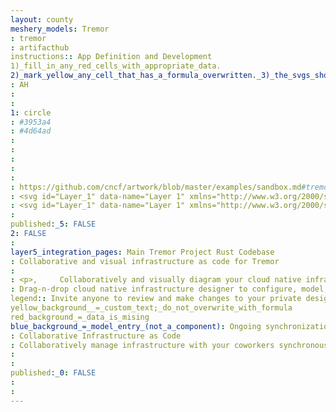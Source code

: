 ```yaml
---
layout: county 
meshery_models: Tremor
: tremor
: artifacthub
instructions:: App Definition and Development
1)_fill_in_any_red_cells_with_appropriate_data.
2)_mark_yellow_any_cell_that_has_a_formula_overwritten._3)_the_svgs_shouldn't_have_xml_header_they_are_added_programmatically_through_workflows: Streaming & Messaging
: AH
: 
: 
1: circle
: #3953a4
: #4d64ad
: 
: 
: 
: 
: 
: https://github.com/cncf/artwork/blob/master/examples/sandbox.md#tremor-logos
: <svg id="Layer_1" data-name="Layer 1" xmlns="http://www.w3.org/2000/svg" viewBox="0 0 462.53583 462.53583"><defs><style>.cls-1{fill:#97d8e8;}.cls-2{fill:#3953a4;}</style></defs><path class="cls-1" d="M59.9602,349.8876l-2.00557-2.166-1.96546-2.20613-3.77047-4.57271-3.73037-4.65292-3.8507-4.57271-.92256-1.083-.84234-1.12312-.722-1.12312-.68189-1.16323-.52145-1.16323-.48134-1.20334-.361-1.20335-.24067-1.20334-.16044-1.20334-.04012-1.24346.08023-1.24345.20055-1.20335.3209-1.24345.44122-1.24346.56156-1.20334.6819-1.24345.88245-1.24346.88245-1.0429.92256-.88245,1.00279-.68189,1.00279-.52145,1.04289-.361,1.083-.20056,1.083-.08022h1.12312l1.16323.16044,1.16323.24067,1.16324.361,2.40668.92257,2.48691,1.12312,11.59221,5.29471,11.75265,4.25181,11.79277,3.12869,5.93649,1.12312,5.9766.80223,6.01672.52145,6.01672.16045,6.05682-.12034,6.09694-.48134,6.137-.84234,6.13705-1.16323,6.17717-1.52423,6.21727-1.88524,5.89638-2.20613,5.6156-2.56713,5.33483-2.96825,5.054-3.40947,4.81337-3.8507,4.49248-4.29192,4.2117-4.77327,3.93092-5.33482,1.48413-2.08579,1.48412-1.805,1.48412-1.52423,1.48413-1.20335,1.444-.96267,1.444-.68189.722-.20056.722-.16045.722-.08022.722-.04011.68189.04011.722.12033.722.20056.6819.28078,1.444.722,1.4039,1.04289,1.4039,1.28357,1.36379,1.56435,1.4039,1.84512,1.4039,2.166,5.33482,8.263,5.6156,7.78162,5.89639,7.30028,6.17716,6.77883,6.41783,6.33761,6.69861,5.81616,6.93928,5.37493,7.22006,4.85349,7.46073,4.37215,7.7415,3.93092,7.98218,3.44958,8.22285,2.92814,8.50362,2.48691,8.7443,2.04568,8.985,1.52423,9.22563,1.083,7.46073.40112,7.42062-.20056,7.3805-.722,7.3404-1.16323,7.30028-1.64457,7.26017-2.00557,7.13984-2.32646,7.13983-2.64736,9.1053-3.8507,2.60724-.96267,1.28357-.361,1.28357-.3209,1.24345-.20055,1.20334-.12034h1.20335l1.16323.12034,1.12312.24067,1.12312.40111,1.0429.56156,1.04289.6819.96268.88245.92256,1.083.88245,1.28356.80223,1.444.6819,1.52424.48133,1.4039.28078,1.36379.12034,1.32368-.04011,1.24345-.20056,1.20334-.361,1.12312-.44123,1.12312-.56156,1.0429-.68189,1.00279-.76212.96267-.84234.92257-1.84513,1.7649-1.96546,1.68468-16.4858,12.19388-16.927,10.8702-17.40836,9.4663-17.92982,8.0624-18.371,6.61839-18.9326,5.13426-19.41394,3.61-19.9755,2.0858-5.13426.40111-5.09415.52145-10.26853,1.12312-26.83456-1.88524-25.87188-4.332-12.595-3.04847-12.35432-3.69026-12.11366-4.29192-11.873-4.93371-11.63232-5.53538-11.39164-6.137L101.3151,385.50656l-21.17884-16.566Z"/><path class="cls-2" d="M407.96707,192.65074l-9.66685-15.64346-4.57271-6.97939-4.61281-6.57828-4.85349-6.3376-5.33482-6.17717-5.9766-6.13705-6.819-6.25738-6.33761-4.97382-7.05961-4.73315-15.20224-9.26574-7.58106-4.77327-7.22006-5.01393-6.57828-5.33482-2.92813-2.8078-2.68747-2.96825-2.166-2.8078-1.96546-2.84791-1.68468-2.888-1.4039-2.92814-1.12312-2.96824-.88245-3.00836-.60167-2.96825-.32089-3.04847-.08023-3.00836.24067-3.04847.48134-3.00835.76212-3.04847,1.04289-3.04847,1.32368-3.00836,1.64457-3.00836,1.88524-3.00836,1.24345-1.72479,1.28357-1.68468,2.72758-3.20892,2.92813-3.00835,3.04847-2.84792,13.63789-11.47187L310.777,25.54648l-21.49973.12033-21.17884,1.805-20.89806,3.36936L226.58313,35.815l-20.3365,6.458L186.231,50.25512,166.416,59.68131,147.52348,70.67185l-19.815,13.75822-19.77494,15.68358L89.041,116.88023,71.91341,133.88748,57.39307,150.29306l-6.01671,7.74151-5.01393,7.22006-3.93093,6.69861L39.70393,177.97l16.96714-5.61561,16.8468-4.9337,16.8067-4.29193,16.68636-3.61,16.64624-2.96824,16.52592-2.28636,16.44569-1.60445,16.36547-1.00279,7.78162,11.75265,8.14262,9.86742,8.4234,8.14262,8.54374,6.57828,8.58385,5.17437,8.4234,3.93092,8.22285,2.84792,7.86184,1.88523,7.3805,1.083,6.819.44123,6.09694-.04011,5.21449-.361,4.29192-.56156,3.249-.60167,2.68746-.64178-14.68078-43.03958,20.65739,4.61282,20.53706,5.81616,20.41672,7.0195,20.29639,8.263,20.13594,9.4663,20.01561,10.70975,19.89528,11.95321,19.77494,13.19666-2.56713-9.54652-3.28914-9.78719-1.84513-4.73315-1.96546-4.53259-2.04568-4.17159Z"/></svg>
: <svg id="Layer_1" data-name="Layer 1" xmlns="http://www.w3.org/2000/svg" viewBox="0 0 462.53583 462.53583"><defs><style>.cls-1{fill:#fff;}</style></defs><path class="cls-1" d="M59.9602,349.8876l-2.00557-2.166-1.96546-2.20613-3.77047-4.57271-3.73037-4.65292-3.8507-4.57271-.92256-1.083-.84234-1.12312-.722-1.12312-.68189-1.16323-.52145-1.16323-.48134-1.20334-.361-1.20335-.24067-1.20334-.16044-1.20334-.04012-1.24346.08023-1.24345.20055-1.20335.3209-1.24345.44122-1.24346.56156-1.20334.6819-1.24345.88245-1.24346.88245-1.0429.92256-.88245,1.00279-.68189,1.00279-.52145,1.04289-.361,1.083-.20056,1.083-.08022h1.12312l1.16323.16044,1.16323.24067,1.16324.361,2.40668.92257,2.48691,1.12312,11.59221,5.29471,11.75265,4.25181,11.79277,3.12869,5.93649,1.12312,5.9766.80223,6.01672.52145,6.01672.16045,6.05682-.12034,6.09694-.48134,6.137-.84234,6.13705-1.16323,6.17717-1.52423,6.21727-1.88524,5.89638-2.20613,5.6156-2.56713,5.33483-2.96825,5.054-3.40947,4.81337-3.8507,4.49248-4.29192,4.2117-4.77327,3.93092-5.33482,1.48413-2.08579,1.48412-1.805,1.48412-1.52423,1.48413-1.20335,1.444-.96267,1.444-.68189.722-.20056.722-.16045.722-.08022.722-.04011.68189.04011.722.12033.722.20056.6819.28078,1.444.722,1.4039,1.04289,1.4039,1.28357,1.36379,1.56435,1.4039,1.84512,1.4039,2.166,5.33482,8.263,5.6156,7.78162,5.89639,7.30028,6.17716,6.77883,6.41783,6.33761,6.69861,5.81616,6.93928,5.37493,7.22006,4.85349,7.46073,4.37215,7.7415,3.93092,7.98218,3.44958,8.22285,2.92814,8.50362,2.48691,8.7443,2.04568,8.985,1.52423,9.22563,1.083,7.46073.40112,7.42062-.20056,7.3805-.722,7.3404-1.16323,7.30028-1.64457,7.26017-2.00557,7.13984-2.32646,7.13983-2.64736,9.1053-3.8507,2.60724-.96267,1.28357-.361,1.28357-.3209,1.24345-.20055,1.20334-.12034h1.20335l1.16323.12034,1.12312.24067,1.12312.40111,1.0429.56156,1.04289.6819.96268.88245.92256,1.083.88245,1.28356.80223,1.444.6819,1.52424.48133,1.4039.28078,1.36379.12034,1.32368-.04011,1.24345-.20056,1.20334-.361,1.12312-.44123,1.12312-.56156,1.0429-.68189,1.00279-.76212.96267-.84234.92257-1.84513,1.7649-1.96546,1.68468-16.4858,12.19388-16.927,10.8702-17.40836,9.4663-17.92982,8.0624-18.371,6.61839-18.9326,5.13426-19.41394,3.61-19.9755,2.0858-5.13426.40111-5.09415.52145-10.26853,1.12312-26.83456-1.88524-25.87188-4.332-12.595-3.04847-12.35432-3.69026-12.11366-4.29192-11.873-4.93371-11.63232-5.53538-11.39164-6.137L101.3151,385.50656l-21.17884-16.566Z"/><path class="cls-1" d="M407.96707,192.65074l-9.66685-15.64346-4.57271-6.97939-4.61281-6.57828-4.85349-6.3376-5.33482-6.17717-5.9766-6.13705-6.819-6.25738-6.33761-4.97382-7.05961-4.73315-15.20224-9.26574-7.58106-4.77327-7.22006-5.01393-6.57828-5.33482-2.92813-2.8078-2.68747-2.96825-2.166-2.8078-1.96546-2.84791-1.68468-2.888-1.4039-2.92814-1.12312-2.96824-.88245-3.00836-.60167-2.96825-.32089-3.04847-.08023-3.00836.24067-3.04847.48134-3.00835.76212-3.04847,1.04289-3.04847,1.32368-3.00836,1.64457-3.00836,1.88524-3.00836,1.24345-1.72479,1.28357-1.68468,2.72758-3.20892,2.92813-3.00835,3.04847-2.84792,13.63789-11.47187L310.777,25.54648l-21.49973.12033-21.17884,1.805-20.89806,3.36936L226.58313,35.815l-20.3365,6.458L186.231,50.25512,166.416,59.68131,147.52348,70.67185l-19.815,13.75822-19.77494,15.68358L89.041,116.88023,71.91341,133.88748,57.39307,150.29306l-6.01671,7.74151-5.01393,7.22006-3.93093,6.69861L39.70393,177.97l16.96714-5.61561,16.8468-4.9337,16.8067-4.29193,16.68636-3.61,16.64624-2.96824,16.52592-2.28636,16.44569-1.60445,16.36547-1.00279,7.78162,11.75265,8.14262,9.86742,8.4234,8.14262,8.54374,6.57828,8.58385,5.17437,8.4234,3.93092,8.22285,2.84792,7.86184,1.88523,7.3805,1.083,6.819.44123,6.09694-.04011,5.21449-.361,4.29192-.56156,3.249-.60167,2.68746-.64178-14.68078-43.03958,20.65739,4.61282,20.53706,5.81616,20.41672,7.0195,20.29639,8.263,20.13594,9.4663,20.01561,10.70975,19.89528,11.95321,19.77494,13.19666-2.56713-9.54652-3.28914-9.78719-1.84513-4.73315-1.96546-4.53259-2.04568-4.17159Z"/></svg>, 
: 
published:_5: FALSE
2: FALSE
: 
layer5_integration_pages: Main Tremor Project Rust Codebase
: Collaborative and visual infrastructure as code for Tremor
: 
: <p>,     Collaboratively and visually diagram your cloud native infrastructure with GitOps-style pipeline integration. Design, test, and manage configuration your Kubernetes-based, containerized applications as a visual topology., </p>, <p>,     Looking for best practice cloud native design and deployment best practices? Choose from thousands of pre-built components in MeshMap. Choose from hundreds of ready-made design patterns by importing templates from Meshery Catalog or use our low code designer, MeshMap, to create and deploy your own cloud native infrastructure designs., </p>
: Drag-n-drop cloud native infrastructure designer to configure, model, and deploy your workloads.
legend:: Invite anyone to review and make changes to your private designs.
yellow_background__=_custom_text;_do_not_overwrite_with_formula
red_background_=_data_is_mising
blue_background_=_model_entry_(not_a_component): Ongoing synchronization of Kubernetes configuration and changes across any number of clusters.
: Collaborative Infrastructure as Code
: Collaboratively manage infrastructure with your coworkers synchronously sharing the same designs.
: 
: 
published:_0: FALSE
: 
: 
---
```

